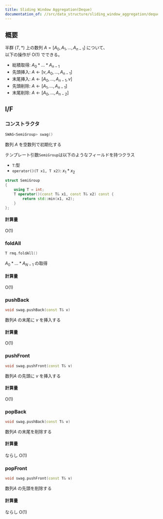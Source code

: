 ```yaml
---
title: Sliding Window Aggregation(Deque)
documentation_of: //src/data_structure/sliding_window_aggregation/deque.hpp
---
```


## 概要

半群 $(T, \ast)$ 上の数列 $A = \lbrack A _ 0, A _ 1, \dots , A _ {n-1}\rbrack$ について、  
以下の操作が $\mathrm{O}(1)$ でできる。

- 総積取得: $A _ 0 \ast \dots \ast A _ {n-1}$
- 先頭挿入: $A \leftarrow \lbrack v, A _ 0, \dots, A _ {n-1} \rbrack$
- 末尾挿入: $A \leftarrow \lbrack A _ 0, \dots, A _ {n-1}, v \rbrack$
- 先頭削除: $A \leftarrow \lbrack A _ 1, \dots, A _ {n-1} \rbrack$
- 末尾削除: $A \leftarrow \lbrack A _ 0, \dots, A _ {n-2} \rbrack$

## I/F

### コンストラクタ

```cpp
SWAG<SemiGroup> swag()
```

数列 $A$ を空数列で初期化する

テンプレート引数`SemiGroup`は以下のようなフィールドを持つクラス

- `T`:型
- `operator()(T x1, T x2)`: $x_1 \ast x_2$

```cpp
struct SemiGroup
{
    using T = int;
    T operator()(const T& x1, const T& x2) const { 
        return std::min(x1, x2); 
    }
};
```

#### 計算量

$\mathrm{O}(1)$

### foldAll

```cpp
T rmq.foldAll()
```

$A _ 0 \ast \dots \ast A _ {N-1}$ の取得

#### 計算量

$\mathrm{O}(1)$

### pushBack

```cpp
void swag.pushBack(const T& v)
```

数列$A$ の末尾に $v$ を挿入する

#### 計算量

$\mathrm{O}(1)$

### pushFront

```cpp
void swag.pushFront(const T& v)
```

数列$A$ の先頭に $v$ を挿入する

#### 計算量

$\mathrm{O}(1)$

### popBack

```cpp
void swag.pushBack(const T& v)
```

数列$A$ の末尾を削除する

#### 計算量

ならし $\mathrm{O}(1)$

### popFront

```cpp
void swag.pushFront(const T& v)
```

数列$A$ の先頭を削除する

#### 計算量

ならし $\mathrm{O}(1)$
